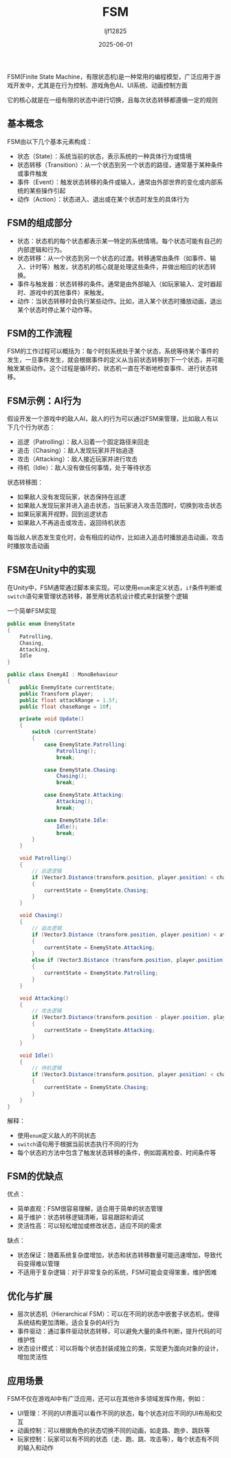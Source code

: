 ﻿---
title: "FSM"
date: 2025-06-01
categories: [Note]
tags: [Unity, Unity System, AI]
author: "ljf12825"
summary: Introduction and implement of FSM
---
FSM(Finite State Machine，有限状态机)是一种常用的编程模型，广泛应用于游戏开发中，尤其是在行为控制、游戏角色AI、UI系统、动画控制方面

它的核心就是在一组有限的状态中进行切换，且每次状态转移都遵循一定的规则

## 基本概念
FSM由以下几个基本元素构成：
- 状态（State）：系统当前的状态，表示系统的一种具体行为或情境
- 状态转移（Transition）：从一个状态到另一个状态的路径，通常基于某种条件或事件触发
- 事件（Event）：触发状态转移的条件或输入，通常由外部世界的变化或内部系统的某些操作引起
- 动作（Action）：状态进入、退出或在某个状态时发生的具体行为

## FSM的组成部分
- 状态：状态机的每个状态都表示某一特定的系统情境。每个状态可能有自己的内部逻辑和行为。
- 状态转移：从一个状态到另一个状态的过渡。转移通常由条件（如事件、输入、计时等）触发，状态机的核心就是处理这些条件，并做出相应的状态转换。
- 事件与触发器：状态转移的条件。通常是由外部输入（如玩家输入、定时器超时、游戏中的其他事件）来触发。
- 动作：当状态转移时会执行某些动作。比如，进入某个状态时播放动画，退出某个状态时停止某个动作等。

## FSM的工作流程
FSM的工作过程可以概括为：每个时刻系统处于某个状态，系统等待某个事件的发生，一旦事件发生，就会根据事件的定义从当前状态转移到下一个状态，并可能触发某些动作。这个过程是循环的，状态机一直在不断地检查事件、进行状态转移。

## FSM示例：AI行为
假设开发一个游戏中的敌人AI，敌人的行为可以通过FSM来管理，比如敌人有以下几个行为状态：
- 巡逻（Patrolling）：敌人沿着一个固定路径来回走
- 追击（Chasing）：敌人发现玩家并开始追逐
- 攻击（Attacking）：敌人接近玩家并进行攻击
- 待机（Idle）：敌人没有做任何事情，处于等待状态

状态转移图：
- 如果敌人没有发现玩家，状态保持在巡逻
- 如果敌人发现玩家并进入追击状态，当玩家进入攻击范围时，切换到攻击状态
- 如果玩家离开视野，回到巡逻状态
- 如果敌人不再追击或攻击，返回待机状态

每当敌人状态发生变化时，会有相应的动作，比如进入追击时播放追击动画，攻击时播放攻击动画

## FSM在Unity中的实现
在Unity中，FSM通常通过脚本来实现。可以使用`enum`来定义状态，`if`条件判断或`switch`语句来管理状态转移，甚至用状态机设计模式来封装整个逻辑

一个简单FSM实现
```cs
public enum EnemyState
{
    Patrolling,
    Chasing,
    Attacking,
    Idle
}

public class EnemyAI : MonoBehaviour
{
    public EnemyState currentState;
    public Transform player;
    public float attackRange = 1.5f;
    public float chaseRange = 10f;

    private void Update()
    {
        switch (currentState)
        {
            case EnemyState.Patrolling:
                Patrolling();
                break;

            case EnemyState.Chasing:
                Chasing();
                break;

            case EnemyState.Attacking:
                Attacking();
                break;

            case EnemyState.Idle:
                Idle();
                break;
        }
    }

    void Patrolling()
    {
        // 巡逻逻辑
        if (Vector3.Distance(transform.position, player.position) < chaseRange)
        {
            currentState = EnemyState.Chasing;
        }
    }

    void Chasing()
    {
        // 追击逻辑
        if (Vector3.Distance (transform.position, player.position) < attackRange)
        {
            currentState = EnemyState.Attacking;
        }
        else if (Vector3.Distance (transform.position, player.position) > chaseRange)
        {
            currentState = EnemyState.Patrolling;
        }
    }

    void Attacking()
    {
        // 攻击逻辑
        if (Vector3.Distance(transform.position - player.position, player.position) >= attackRange)
        {
            currentState = EnemyState.Attacking;
        }
    }

    void Idle()
    {
        // 待机逻辑
        if (Vector3.Distance(transform.position, player.position) < chaseRange)
        {
            currentState = EnemyState.Chasing;
        }
    }
}
```
解释：
- 使用`enum`定义敌人的不同状态
- `switch`语句用于根据当前状态执行不同的行为
- 每个状态的方法中包含了触发状态转移的条件，例如距离检查、时间条件等

## FSM的优缺点
优点：
- 简单直观：FSM很容易理解，适合用于简单的状态管理
- 易于维护：状态转移逻辑清晰，容易跟踪和调试
- 灵活性高：可以轻松增加或修改状态，适应不同的需求

缺点：
- 状态保证：随着系统复杂度增加，状态和状态转移数量可能迅速增加，导致代码变得难以管理
- 不适用于复杂逻辑：对于非常复杂的系统，FSM可能会变得笨重，维护困难

## 优化与扩展
- 层次状态机（Hierarchical FSM）：可以在不同的状态中嵌套子状态机，使得系统结构更加清晰，适合复杂的AI行为
- 事件驱动：通过事件驱动状态转移，可以避免大量的条件判断，提升代码的可维护性
- 状态设计模式：可以将每个状态封装成独立的类，实现更为面向对象的设计，增加灵活性

## 应用场景
FSM不仅在游戏AI中有广泛应用，还可以在其他许多领域发挥作用，例如：
- UI管理：不同的UI界面可以看作不同的状态，每个状态对应不同的UI布局和交互
- 动画控制：可以根据角色的状态切换不同的动画，如走路、跑步、跳跃等
- 玩家控制：玩家可以有不同的状态（走、跑、跳、攻击等），每个状态有不同的输入和动作
